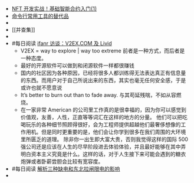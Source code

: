 - [NFT 开发实战！基础智能合约入门(1)](https://blog.niclin.tw/2022/02/01/nft-smart-contract-1/)
- [命令行常用工具的替代品](http://www.ruanyifeng.com/blog/2022/01/cli-alternative-tools.html)
-
- [[并查集]]
-
- #每日阅读 [ifanr 访谈：V2EX.COM 及 Livid](https://www.ifanr.com/22202)
	- V2EX = way to explore | way too extreme 前者是一种方式，而后者是一种态度。
	- 最好的开源软件可以做到和闭源软件一样都很赚钱
	- 国内的社区因为各种原因，已经将很多人都训练得无法表达真正有信息量的东西。而用户对于自己所说出来的东西，其实也毫无任何安全感，于是或许也就不愿意说
	- It’s better to burn out than to fade away.  与其苟延残喘，不如从容燃烧。
	- 在一家非常 American 的公司里工作真的是很幸福的，因为你可以感觉到价值观，友善，人性，正直等等词汇在这样的地方的分量。
	  他们可以把吃喝玩乐的各种细节照顾得很好，会为工程师提供超越他们最奢侈想像的工作用机。但是同时更重要的是，他们会让你学到很多在我们周围的大环境里所匮乏的道理。
	  除非你一出生即大富大贵，否则我觉得这样的国际 500 强公司还是应该在人生的尽早阶段进去体验体验，并且最好能够在其中弄明白资本主义究竟是什么。这样的话，对于人生接下来可能会遇到的糖衣炮弹或者卧薪尝胆会比较有宽容度。
- #每日阅读 [解析三种缺电和东北拉闸限电的影响](https://mp.weixin.qq.com/s?__biz=MjM5OTY4NjAwMQ==&mid=2650113847&idx=1&sn=f964313f233f8aaf853c2b1165ea9eab&scene=21#wechat_redirect)
-